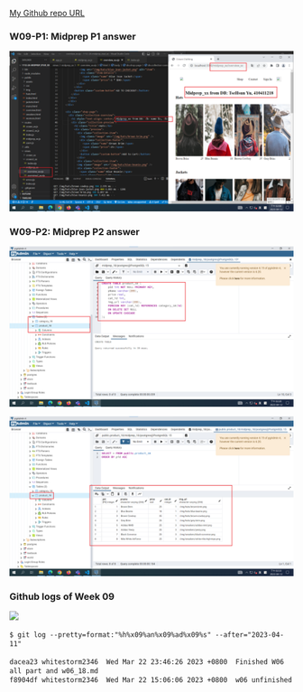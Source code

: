 [My Github repo URL](https://github.com/whitestorm2346/1112-2A-db-demo-410411218)

### W09-P1: Midprep P1 answer

![](w09-p1.png)

### W09-P2: Midprep P2 answer

![](w09-p2-1.png)

![](w09-p2-2.png)

### Github logs of Week 09

![](w09-logs.png)

```
$ git log --pretty=format:"%h%x09%an%x09%ad%x09%s" --after="2023-04-11"

dacea23 whitestorm2346  Wed Mar 22 23:46:26 2023 +0800  Finished W06 all part and w06_18.md
f8904df whitestorm2346  Wed Mar 22 15:06:06 2023 +0800  w06 unfinished
```
